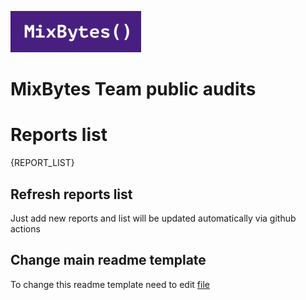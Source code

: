 ![](MixBytes.png)

# MixBytes Team public audits

# Reports list
{REPORT_LIST}

## Refresh reports list
Just add new reports and list will be updated automatically via github actions

## Change main readme template
To change this readme template need to edit [file](.scripts/main_readme_template.md)
